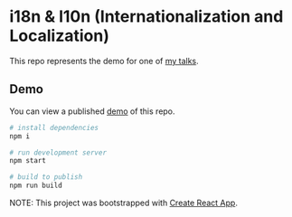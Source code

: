 # i18n & l10n (Internationalization and Localization)

This repo represents the demo for one of [my talks](https://andreipfeiffer.dev/talks).

## Demo

You can view a published [demo](https://andreipfeiffer.github.io/i18n-l10n/) of this repo.

```bash
# install dependencies
npm i

# run development server
npm start

# build to publish
npm run build
```

NOTE: This project was bootstrapped with [Create React App](https://github.com/facebook/create-react-app).
